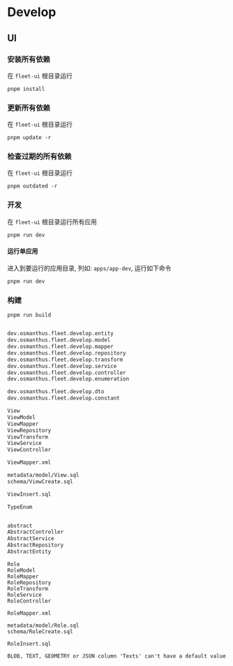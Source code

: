 # Develop



## UI

### 安装所有依赖
在 `fleet-ui` 根目录运行

```shell
pnpm install
```

### 更新所有依赖
在 `fleet-ui` 根目录运行

```shell
pnpm update -r
```

### 检查过期的所有依赖
在 `fleet-ui` 根目录运行

```shell
pnpm outdated -r
```

### 开发
在 `fleet-ui` 根目录运行所有应用

```shell
pnpm run dev
```

#### 运行单应用
进入到要运行的应用目录, 列如: `apps/app-dev`, 运行如下命令

```shell
pnpm run dev
```

### 构建
```shell
pnpm run build
```



```txt

dev.osmanthus.fleet.develop.entity
dev.osmanthus.fleet.develop.model
dev.osmanthus.fleet.develop.mapper
dev.osmanthus.fleet.develop.repository
dev.osmanthus.fleet.develop.transform
dev.osmanthus.fleet.develop.service
dev.osmanthus.fleet.develop.controller
dev.osmanthus.fleet.develop.enumeration

dev.osmanthus.fleet.develop.dto
dev.osmanthus.fleet.develop.constant

View
ViewModel
ViewMapper
ViewRepository
ViewTransform
ViewService
ViewController

ViewMapper.xml

metadata/model/View.sql
schema/ViewCreate.sql

ViewInsert.sql

TypeEnum


abstract
AbstractController
AbstractService
AbstractRepository
AbstractEntity
```

```
Role
RoleModel
RoleMapper
RoleRepository
RoleTransform
RoleService
RoleController

RoleMapper.xml

metadata/model/Role.sql
schema/RoleCreate.sql

RoleInsert.sql
```

```txt
BLOB, TEXT, GEOMETRY or JSON column 'Texts' can't have a default value ''
```
